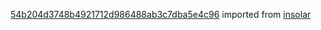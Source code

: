 [54b204d3748b4921712d986488ab3c7dba5e4c96](https://github.com/insolar/insolar/commit/54b204d3748b4921712d986488ab3c7dba5e4c96) imported from [insolar](https://github.com/insolar/insolar)
